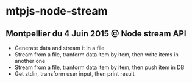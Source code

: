# mtpjs-node-stream

## Montpellier du 4 Juin 2015 @ Node stream API

* Generate data and stream it in a file
* Stream from a file, tranform data item by item, then write items in another one 
* Stream from a file, tranform data item by item, then push item in DB
* Get stdin, transform user input, then print result

